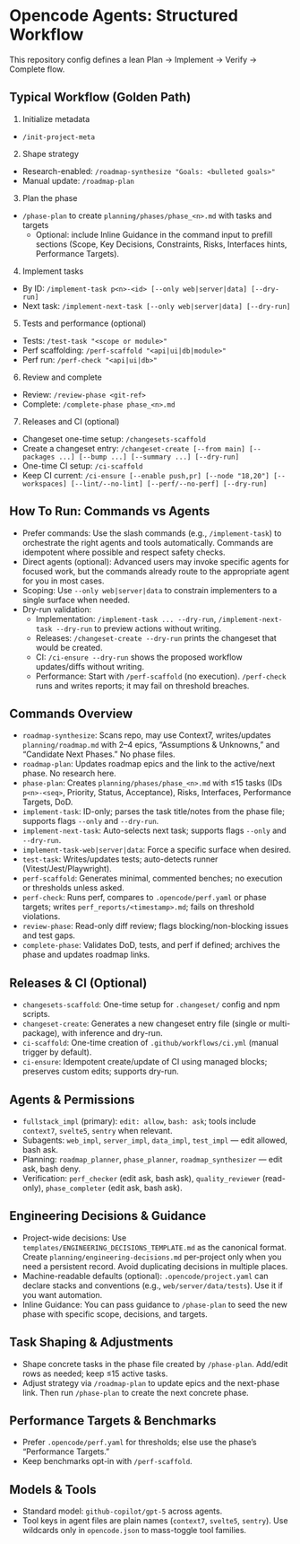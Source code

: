 # Opencode Agents: Structured Workflow

This repository config defines a lean Plan → Implement → Verify → Complete flow.

## Typical Workflow (Golden Path)

1) Initialize metadata
- `/init-project-meta`

2) Shape strategy
- Research-enabled: `/roadmap-synthesize "Goals: <bulleted goals>"`
- Manual update: `/roadmap-plan`

3) Plan the phase
- `/phase-plan` to create `planning/phases/phase_<n>.md` with tasks and targets
  - Optional: include Inline Guidance in the command input to prefill sections (Scope, Key Decisions, Constraints, Risks, Interfaces hints, Performance Targets).

4) Implement tasks
- By ID: `/implement-task p<n>-<id> [--only web|server|data] [--dry-run]`
- Next task: `/implement-next-task [--only web|server|data] [--dry-run]`

5) Tests and performance (optional)
- Tests: `/test-task "<scope or module>"`
- Perf scaffolding: `/perf-scaffold "<api|ui|db|module>"`
- Perf run: `/perf-check "<api|ui|db>"`

6) Review and complete
- Review: `/review-phase <git-ref>`
- Complete: `/complete-phase phase_<n>.md`

7) Releases and CI (optional)
- Changeset one-time setup: `/changesets-scaffold`
- Create a changeset entry: `/changeset-create [--from main] [--packages ...] [--bump ...] [--summary ...] [--dry-run]`
- One-time CI setup: `/ci-scaffold`
- Keep CI current: `/ci-ensure [--enable push,pr] [--node "18,20"] [--workspaces] [--lint/--no-lint] [--perf/--no-perf] [--dry-run]`

## How To Run: Commands vs Agents

- Prefer commands: Use the slash commands (e.g., `/implement-task`) to orchestrate the right agents and tools automatically. Commands are idempotent where possible and respect safety checks.
- Direct agents (optional): Advanced users may invoke specific agents for focused work, but the commands already route to the appropriate agent for you in most cases.
- Scoping: Use `--only web|server|data` to constrain implementers to a single surface when needed.
- Dry-run validation:
  - Implementation: `/implement-task ... --dry-run`, `/implement-next-task --dry-run` to preview actions without writing.
  - Releases: `/changeset-create --dry-run` prints the changeset that would be created.
  - CI: `/ci-ensure --dry-run` shows the proposed workflow updates/diffs without writing.
  - Performance: Start with `/perf-scaffold` (no execution). `/perf-check` runs and writes reports; it may fail on threshold breaches.

## Commands Overview

- `roadmap-synthesize`: Scans repo, may use Context7, writes/updates `planning/roadmap.md` with 2–4 epics, “Assumptions & Unknowns,” and “Candidate Next Phases.” No phase files.
- `roadmap-plan`: Updates roadmap epics and the link to the active/next phase. No research here.
- `phase-plan`: Creates `planning/phases/phase_<n>.md` with ≤15 tasks (IDs `p<n>-<seq>`, Priority, Status, Acceptance), Risks, Interfaces, Performance Targets, DoD.
- `implement-task`: ID-only; parses the task title/notes from the phase file; supports flags `--only` and `--dry-run`.
- `implement-next-task`: Auto-selects next task; supports flags `--only` and `--dry-run`.
- `implement-task-web|server|data`: Force a specific surface when desired.
- `test-task`: Writes/updates tests; auto-detects runner (Vitest/Jest/Playwright).
- `perf-scaffold`: Generates minimal, commented benches; no execution or thresholds unless asked.
- `perf-check`: Runs perf, compares to `.opencode/perf.yaml` or phase targets; writes `perf_reports/<timestamp>.md`; fails on threshold violations.
- `review-phase`: Read-only diff review; flags blocking/non-blocking issues and test gaps.
- `complete-phase`: Validates DoD, tests, and perf if defined; archives the phase and updates roadmap links.

## Releases & CI (Optional)

- `changesets-scaffold`: One-time setup for `.changeset/` config and npm scripts.
- `changeset-create`: Generates a new changeset entry file (single or multi-package), with inference and dry-run.
- `ci-scaffold`: One-time creation of `.github/workflows/ci.yml` (manual trigger by default).
- `ci-ensure`: Idempotent create/update of CI using managed blocks; preserves custom edits; supports dry-run.

## Agents & Permissions

- `fullstack_impl` (primary): `edit: allow`, `bash: ask`; tools include `context7`, `svelte5`, `sentry` when relevant.
- Subagents: `web_impl`, `server_impl`, `data_impl`, `test_impl` — edit allowed, bash ask.
- Planning: `roadmap_planner`, `phase_planner`, `roadmap_synthesizer` — edit ask, bash deny.
- Verification: `perf_checker` (edit ask, bash ask), `quality_reviewer` (read-only), `phase_completer` (edit ask, bash ask).

## Engineering Decisions & Guidance

- Project-wide decisions: Use `templates/ENGINEERING_DECISIONS_TEMPLATE.md` as the canonical format. Create `planning/engineering-decisions.md` per-project only when you need a persistent record. Avoid duplicating decisions in multiple places.
- Machine-readable defaults (optional): `.opencode/project.yaml` can declare stacks and conventions (e.g., `web/server/data/tests`). Use it if you want automation.
- Inline Guidance: You can pass guidance to `/phase-plan` to seed the new phase with specific scope, decisions, and targets.

## Task Shaping & Adjustments

- Shape concrete tasks in the phase file created by `/phase-plan`. Add/edit rows as needed; keep ≤15 active tasks.
- Adjust strategy via `/roadmap-plan` to update epics and the next-phase link. Then run `/phase-plan` to create the next concrete phase.

## Performance Targets & Benchmarks

- Prefer `.opencode/perf.yaml` for thresholds; else use the phase’s “Performance Targets.”
- Keep benchmarks opt-in with `/perf-scaffold`.

## Models & Tools

- Standard model: `github-copilot/gpt-5` across agents.
- Tool keys in agent files are plain names (`context7`, `svelte5`, `sentry`). Use wildcards only in `opencode.json` to mass-toggle tool families.
